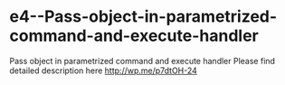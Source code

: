 # e4--Pass-object-in-parametrized-command-and-execute-handler
Pass object in parametrized command and execute handler
Please find detailed description here http://wp.me/p7dtOH-24
